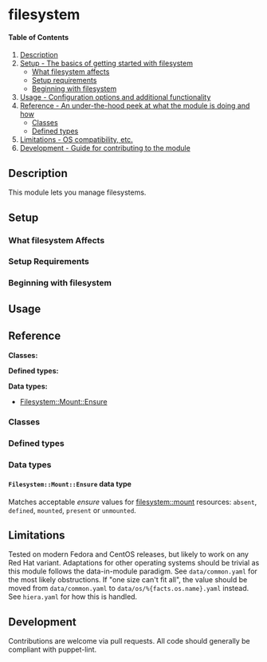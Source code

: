 <!--
# This file is part of the doubledog-filesystem Puppet module.
# Copyright 2018 John Florian
# SPDX-License-Identifier: GPL-3.0-or-later
-->

# filesystem

#### Table of Contents

1. [Description](#description)
1. [Setup - The basics of getting started with filesystem](#setup)
    * [What filesystem affects](#what-filesystem-affects)
    * [Setup requirements](#setup-requirements)
    * [Beginning with filesystem](#beginning-with-filesystem)
1. [Usage - Configuration options and additional functionality](#usage)
1. [Reference - An under-the-hood peek at what the module is doing and how](#reference)
    * [Classes](#classes)
    * [Defined types](#defined-types)
1. [Limitations - OS compatibility, etc.](#limitations)
1. [Development - Guide for contributing to the module](#development)

## Description

This module lets you manage filesystems.

## Setup

### What filesystem Affects

### Setup Requirements

### Beginning with filesystem

## Usage

## Reference

**Classes:**

**Defined types:**

**Data types:**

* [Filesystem::Mount::Ensure](#filesystemmountensure-data-type)


### Classes


### Defined types


### Data types

#### `Filesystem::Mount::Ensure` data type

Matches acceptable *ensure* values for [filesystem::mount](#filesystemmount-defined-type) resources: `absent`, `defined`, `mounted`, `present` or `unmounted`.


## Limitations

Tested on modern Fedora and CentOS releases, but likely to work on any Red Hat variant.  Adaptations for other operating systems should be trivial as this module follows the data-in-module paradigm.  See `data/common.yaml` for the most likely obstructions.  If "one size can't fit all", the value should be moved from `data/common.yaml` to `data/os/%{facts.os.name}.yaml` instead.  See `hiera.yaml` for how this is handled.

## Development

Contributions are welcome via pull requests.  All code should generally be compliant with puppet-lint.
